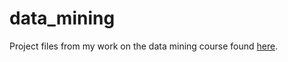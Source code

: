 data_mining
===========

Project files from my work on the data mining course found [here](http://http://guidetodatamining.com/).
